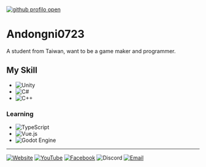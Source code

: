 [![github profilo open](https://hackmd.io/_uploads/BJ360C7aR.jpg)](https://andongni.me)

# Andongni0723

A student from Taiwan, 
want to be a game maker and programmer. 



## My Skill

* ![Unity](https://img.shields.io/badge/-Unity-000000?style=for-the-badge&logo=unity&logoColor=ffffff)
* ![C#](https://custom-icon-badges.demolab.com/badge/C%23-%23239120.svg?style=for-the-badge&logo=cshrp&logoColor=white)
* ![C++](https://img.shields.io/badge/C++-%2300599C.svg?style=for-the-badge&logo=c%2B%2B&logoColor=white)

### Learning

* ![TypeScript](https://img.shields.io/badge/TypeScript-3178C6?style=for-the-badge&logo=typescript&logoColor=white)
* ![Vue.js](https://img.shields.io/badge/vuejs-%2335495e.svg?style=for-the-badge&logo=vuedotjs&logoColor=blue)
* ![Godot Engine](https://img.shields.io/badge/GODOT-%23FFFFFF.svg?style=for-the-badge&logo=godot-engine)

---

[![Website](https://img.shields.io/badge/Website-FF7139?style=for-the-badge&logo=firefox&logoColor=white)](https://andongni.me)
[![YouTube](https://img.shields.io/badge/YouTube-%23FF0000.svg?style=for-the-badge&logo=YouTube&logoColor=white)](https://www.youtube.com/@andongni0723)
[![Facebook](https://img.shields.io/badge/Facebook-%231877F2.svg?style=for-the-badge&logo=Facebook&logoColor=white)](https://www.facebook.com/profile.php?id=100015788080240)
![Discord](https://img.shields.io/badge/andongni0723-5865F2?style=for-the-badge&logo=discord&logoColor=white)
[![Email](https://img.shields.io/badge/Email-1d9bf0?style=for-the-badge&logo=mail.ru&logoColor=white)](mailto:0723@andongni.me)
